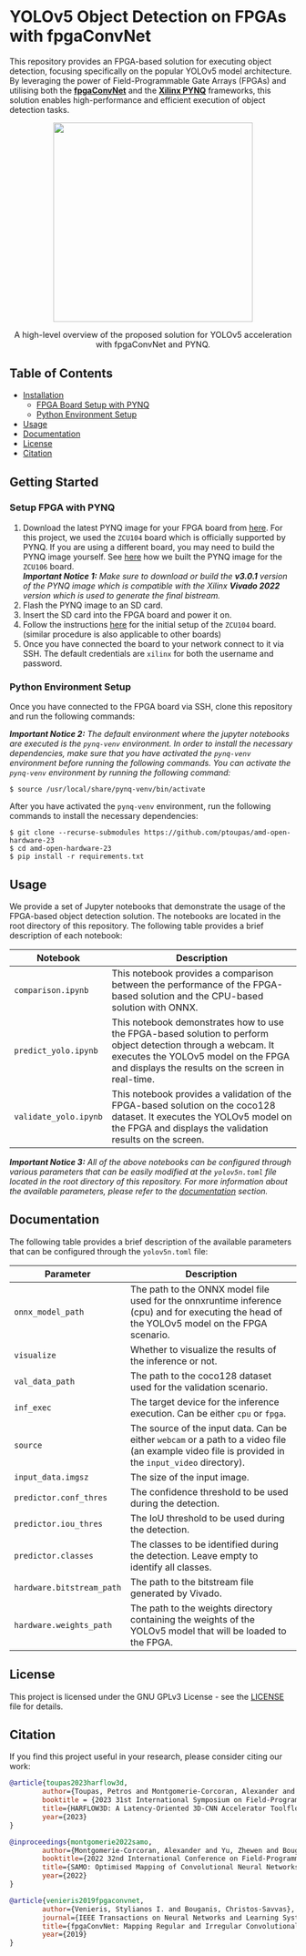 # YOLOv5 Object Detection on FPGAs with fpgaConvNet

This repository provides an FPGA-based solution for executing object detection, focusing specifically on the popular YOLOv5 model architecture. By leveraging the power of Field-Programmable Gate Arrays (FPGAs) and utilising both the [**fpgaConvNet**](https://github.com/AlexMontgomerie/fpgaconvnet-model) and the [**Xilinx PYNQ**](http://www.pynq.io/) frameworks, this solution enables high-performance and efficient execution of object detection tasks.

<div align="center">
  <img src="https://github.com/ptoupas/amd-open-hardware-23/blob/main/resources/arch_overview.png" width="350px"/><br>
    <p style="font-size:1.5vw;">A high-level overview of the proposed solution for YOLOv5 acceleration with fpgaConvNet and PYNQ.</p>
</div>

## Table of Contents

- [Installation](#installation)
  - [FPGA Board Setup with PYNQ](#setup-fpga-with-pynq)
  - [Python Environment Setup](#python-environment-setup)
- [Usage](#usage)
- [Documentation](#documentation)
- [License](#license)
- [Citation](#citation)



## Getting Started

### Setup FPGA with PYNQ

1. Download the latest PYNQ image for your FPGA board from [here](http://www.pynq.io/board.html). For this project, we used the `ZCU104` board which is officially supported by PYNQ. If you are using a different board, you may need to build the PYNQ image yourself. See [here](https://github.com/Xilinx/PYNQ/issues/1425#issuecomment-1601772627) how we built the PYNQ image for the `ZCU106` board.  
***Important Notice 1:*** *Make sure to download or build the ***v3.0.1*** version of the PYNQ image which is compatible with the Xilinx ***Vivado 2022*** version which is used to generate the final bistream.*
2. Flash the PYNQ image to an SD card.
3. Insert the SD card into the FPGA board and power it on.
2. Follow the instructions [here](https://pynq.readthedocs.io/en/latest/getting_started/zcu104_setup.html) for the initial setup of the `ZCU104` board. (similar procedure is also applicable to other boards)
4. Once you have connected the board to your network connect to it via SSH. The default credentials are `xilinx` for both the username and password.

### Python Environment Setup
Once you have connected to the FPGA board via SSH, clone this repository and run the following commands:

***Important Notice 2:*** *The default environment where the jupyter notebooks are executed is the `pynq-venv` environment. In order to install the necessary dependencies, make sure that you have activated the `pynq-venv` environment before running the following commands. You can activate the `pynq-venv` environment by running the following command:*
```shell
$ source /usr/local/share/pynq-venv/bin/activate
```
After you have activated the `pynq-venv` environment, run the following commands to install the necessary dependencies:
```shell
$ git clone --recurse-submodules https://github.com/ptoupas/amd-open-hardware-23
$ cd amd-open-hardware-23
$ pip install -r requirements.txt
```

## Usage

We provide a set of Jupyter notebooks that demonstrate the usage of the FPGA-based object detection solution. The notebooks are located in the root directory of this repository. The following table provides a brief description of each notebook:

| Notebook | Description |
| --- | --- |
| `comparison.ipynb` | This notebook provides a comparison between the performance of the FPGA-based solution and the CPU-based solution with ONNX. |
| `predict_yolo.ipynb` | This notebook demonstrates how to use the FPGA-based solution to perform object detection through a webcam. It executes the YOLOv5 model on the FPGA and displays the results on the screen in real-time. |
| `validate_yolo.ipynb` | This notebook provides a validation of the FPGA-based solution on the coco128 dataset. It executes the YOLOv5 model on the FPGA and displays the validation results on the screen. |


***Important Notice 3:*** *All of the above notebooks can be configured through various parameters that can be easily modified at the `yolov5n.toml` file located in the root directory of this repository. For more information about the available parameters, please refer to the [documentation](#documentation) section.*

## Documentation

The following table provides a brief description of the available parameters that can be configured through the `yolov5n.toml` file:

| Parameter | Description |
| --- | --- |
| `onnx_model_path` | The path to the ONNX model file used for the onnxruntime inference (cpu) and for executing the head of the YOLOv5 model on the FPGA scenario. |
| `visualize` | Whether to visualize the results of the inference or not. |
| `val_data_path` | The path to the coco128 dataset used for the validation scenario. |
| `inf_exec` | The target device for the inference execution. Can be either `cpu` or `fpga`. |
| `source` | The source of the input data. Can be either `webcam` or a path to a video file (an example video file is provided in the `input_video` directory). |
| `input_data.imgsz` | The size of the input image. |
| `predictor.conf_thres` | The confidence threshold to be used during the detection. |
| `predictor.iou_thres` | The IoU threshold to be used during the detection. |
| `predictor.classes` | The classes to be identified during the detection. Leave empty to identify all classes. |
| `hardware.bitstream_path` | The path to the bitstream file generated by Vivado. |
| `hardware.weights_path` | The path to the weights directory containing the weights of the YOLOv5 model that will be loaded to the FPGA. |

## License

This project is licensed under the GNU GPLv3 License - see the [LICENSE](https://github.com/ptoupas/amd-open-hardware-23/blob/main/LICENSE) file for details.

## Citation
If you find this project useful in your research, please consider citing our work:
```BibTeX
@article{toupas2023harflow3d,
        author={Toupas, Petros and Montgomerie-Corcoran, Alexander and Bouganis, Christos-Savvas and Tzovaras, Dimitrios},
        booktitle = {2023 31st International Symposium on Field-Programmable Custom Computing Machines (FCCM)},
        title={HARFLOW3D: A Latency-Oriented 3D-CNN Accelerator Toolflow for HAR on FPGA Devices},
        year={2023}
}

@inproceedings{montgomerie2022samo,
        author={Montgomerie-Corcoran, Alexander and Yu, Zhewen and Bouganis, Christos-Savvas},
        booktitle={2022 32nd International Conference on Field-Programmable Logic and Applications (FPL)},
        title={SAMO: Optimised Mapping of Convolutional Neural Networks to Streaming Architectures},
        year={2022}
}

@article{venieris2019fpgaconvnet,
        author={Venieris, Stylianos I. and Bouganis, Christos-Savvas},
        journal={IEEE Transactions on Neural Networks and Learning Systems},
        title={fpgaConvNet: Mapping Regular and Irregular Convolutional Neural Networks on FPGAs},
        year={2019}
}
```
